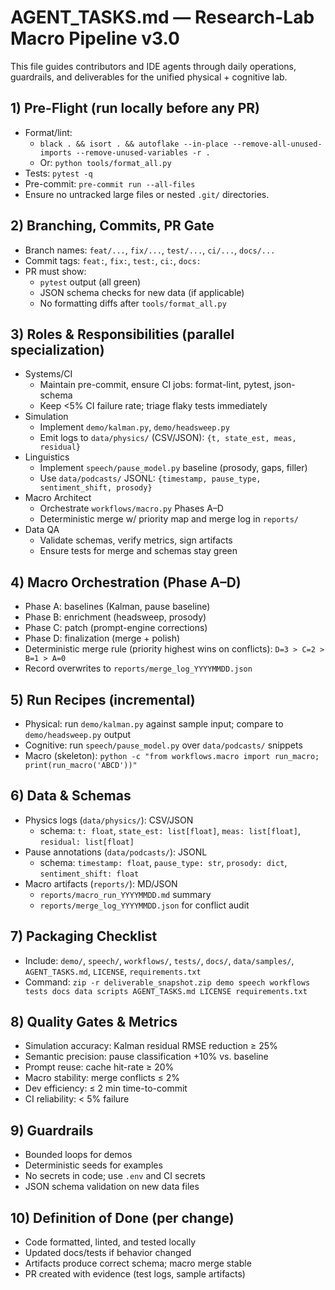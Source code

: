 # AGENT_TASKS.md — Research-Lab Macro Pipeline v3.0

This file guides contributors and IDE agents through daily operations, guardrails, and deliverables for the unified physical + cognitive lab.

## 1) Pre-Flight (run locally before any PR)

- Format/lint:
  - `black . && isort . && autoflake --in-place --remove-all-unused-imports --remove-unused-variables -r .`
  - Or: `python tools/format_all.py`
- Tests: `pytest -q`
- Pre-commit: `pre-commit run --all-files`
- Ensure no untracked large files or nested `.git/` directories.

## 2) Branching, Commits, PR Gate

- Branch names: `feat/...`, `fix/...`, `test/...`, `ci/...`, `docs/...`
- Commit tags: `feat:`, `fix:`, `test:`, `ci:`, `docs:`
- PR must show:
  - `pytest` output (all green)
  - JSON schema checks for new data (if applicable)
  - No formatting diffs after `tools/format_all.py`

## 3) Roles & Responsibilities (parallel specialization)

- Systems/CI
  - Maintain pre-commit, ensure CI jobs: format-lint, pytest, json-schema
  - Keep <5% CI failure rate; triage flaky tests immediately
- Simulation
  - Implement `demo/kalman.py`, `demo/headsweep.py`
  - Emit logs to `data/physics/` (CSV/JSON): `{t, state_est, meas, residual}`
- Linguistics
  - Implement `speech/pause_model.py` baseline (prosody, gaps, filler)
  - Use `data/podcasts/` JSONL: `{timestamp, pause_type, sentiment_shift, prosody}`
- Macro Architect
  - Orchestrate `workflows/macro.py` Phases A–D
  - Deterministic merge w/ priority map and merge log in `reports/`
- Data QA
  - Validate schemas, verify metrics, sign artifacts
  - Ensure tests for merge and schemas stay green

## 4) Macro Orchestration (Phase A–D)

- Phase A: baselines (Kalman, pause baseline)
- Phase B: enrichment (headsweep, prosody)
- Phase C: patch (prompt-engine corrections)
- Phase D: finalization (merge + polish)
- Deterministic merge rule (priority highest wins on conflicts): `D=3 > C=2 > B=1 > A=0`
- Record overwrites to `reports/merge_log_YYYYMMDD.json`

## 5) Run Recipes (incremental)

- Physical: run `demo/kalman.py` against sample input; compare to `demo/headsweep.py` output
- Cognitive: run `speech/pause_model.py` over `data/podcasts/` snippets
- Macro (skeleton): `python -c "from workflows.macro import run_macro; print(run_macro('ABCD'))"`

## 6) Data & Schemas

- Physics logs (`data/physics/`): CSV/JSON
  - schema: `t: float`, `state_est: list[float]`, `meas: list[float]`, `residual: list[float]`
- Pause annotations (`data/podcasts/`): JSONL
  - schema: `timestamp: float`, `pause_type: str`, `prosody: dict`, `sentiment_shift: float`
- Macro artifacts (`reports/`): MD/JSON
  - `reports/macro_run_YYYYMMDD.md` summary
  - `reports/merge_log_YYYYMMDD.json` for conflict audit

## 7) Packaging Checklist

- Include: `demo/`, `speech/`, `workflows/`, `tests/`, `docs/`, `data/samples/`, `AGENT_TASKS.md`, `LICENSE`, `requirements.txt`
- Command: `zip -r deliverable_snapshot.zip demo speech workflows tests docs data scripts AGENT_TASKS.md LICENSE requirements.txt`

## 8) Quality Gates & Metrics

- Simulation accuracy: Kalman residual RMSE reduction ≥ 25%
- Semantic precision: pause classification +10% vs. baseline
- Prompt reuse: cache hit-rate ≥ 20%
- Macro stability: merge conflicts ≤ 2%
- Dev efficiency: ≤ 2 min time-to-commit
- CI reliability: < 5% failure

## 9) Guardrails

- Bounded loops for demos
- Deterministic seeds for examples
- No secrets in code; use `.env` and CI secrets
- JSON schema validation on new data files

## 10) Definition of Done (per change)

- Code formatted, linted, and tested locally
- Updated docs/tests if behavior changed
- Artifacts produce correct schema; macro merge stable
- PR created with evidence (test logs, sample artifacts)

